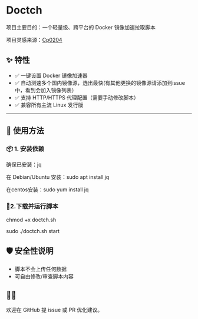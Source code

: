 # Doctch

项目主要目的：一个轻量级、跨平台的 Docker 镜像加速拉取脚本

项目灵感来源：[Cp0204](https://github.com/Cp0204)
## ✨ 特性

- ✅ 一键设置 Docker 镜像加速器
- ✅ 自动测速多个国内镜像源，选出最快(有其他更换的镜像源请添加到issue中，看到会加入镜像列表）
- ✅ 支持 HTTP/HTTPS 代理配置（需要手动修改脚本）
- ✅ 兼容所有主流 Linux 发行版
---

## 🚀 使用方法
### 📦 1. 安装依赖

确保已安装：jq

在 Debian/Ubuntu 安装：sudo apt install jq

在centos安装：sudo yum install jq

### 🧪2.下载并运行脚本

chmod +x doctch.sh

sudo ./doctch.sh start

## 🛡️ 安全性说明

- 脚本不会上传任何数据
- 可自由修改/审查脚本内容

## 🧑‍💻 
欢迎在 GitHub 提 issue 或 PR 优化建议。
